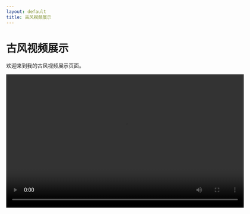 ```yaml
---
layout: default
title: 古风视频展示
---
```


# 古风视频展示

欢迎来到我的古风视频展示页面。

<video width="640" height="360" controls>
  <source src="kzqj.mp4" type="video/mp4">
  您的浏览器不支持视频标签。
</video>
